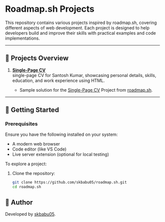 # Roadmap.sh Projects

This repository contains various projects inspired by roadmap.sh, covering different aspects of web development. Each project is designed to help developers build and improve their skills with practical examples and code implementations.

---

## 📁 Projects Overview

1. **[Single-Page CV](https://github.com/skbabu05/roadmap.sh/tree/main/Single-Page-CV)**  
   single-page CV for Santosh Kumar, showcasing personal details, skills, education, and work experience using HTML.
   
   - Sample solution for the [Single-Page CV](https://roadmap.sh/projects/single-page-cv)  Project from [roadmap.sh](https://roadmap.sh/).

<!-- 2. **[Project Name 2](#)**  
   Description for Project 2...

3. **[Project Name 3](#)**  
   Description for Project 3... -->

<!-- *Add more projects as they are developed.* -->

---

## 🚀 Getting Started

### Prerequisites

Ensure you have the following installed on your system:

- A modern web browser
- Code editor (like VS Code)
- Live server extension (optional for local testing)

To explore a project:

1. Clone the repository:
   ```bash
   git clone https://github.com/skbabu05/roadmap.sh.git
   cd roadmap.sh

## 👤 Author

Developed by [skbabu05](https://github.com/skbabu05).

